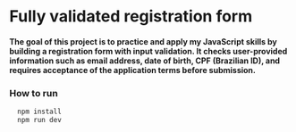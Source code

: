 
# Fully validated registration form

#### The goal of this project is to practice and apply my JavaScript skills by building a registration form with input validation. It checks user-provided information such as email address, date of birth, CPF (Brazilian ID), and requires acceptance of the application terms before submission.

### How to run

```bash
  npm install
  npm run dev
```
